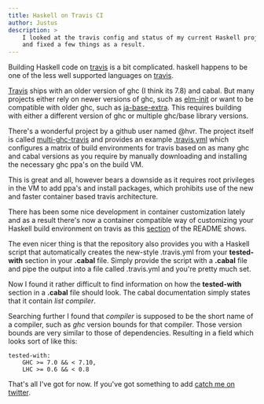 ```yaml
---
title: Haskell on Travis CI
author: Justus
description: >
    I looked at the travis config and status of my current Haskell projects again
    and fixed a few things as a result.
---
```


Building Haskell code on [travis][] is a bit complicated. haskell happens to be one of the less well supported languages on [travis][].

[Travis][travis] ships with an older version of ghc (I think its 7.8) and cabal. But many projects either rely on newer versions of ghc, such as [elm-init][] or want to be compatible with older ghc, such as [ja-base-extra][]. This requires building with either a different version of ghc or multiple ghc/base library versions.

[elm-init]: https://github.com/JustusAdam/elm-init
[ja-base-extra]: https://github.com/JustusAdam/ja-base-extra
[travis]: https://travis-ci.org

There's a wonderful project by a github user named @hvr. The project itself is called [multi-ghc-travis][] and provides an example [.travis.yml][example-travis-yml] which configures a matrix of build environments for travis based on as many ghc and cabal versions as you require by manually downloading and installing the necessary ghc ppa's on the build VM.

[multi-ghc-travis]: https://github.com/hvr/multi-ghc-travis
[example-travis-yml]: https://github.com/hvr/multi-ghc-travis/blob/master/.travis.yml

This is great and all, however bears a downside as it requires root privileges in the VM to add ppa's and install packages, which prohibits use of the new and faster container based travis architecture.

There has been some nice development in container customization lately and as a result there's now a container compatible way of customizing your Haskell build environment on travis as this [section][container-readme-section] of the README shows.

[container-readme-section]: https://github.com/hvr/multi-ghc-travis#travisyml-for-container-based-infrastructure

The even nicer thing is that the repository also provides you with a Haskell script that automatically creates the new-style .travis.yml from your **tested-with** section in your **.cabal** file. Simply provide the script with a **.cabal** file and pipe the output into a file called .travis.yml and you're pretty much set.

Now I found it rather difficult to find information on how the **tested-with** section in a **.cabal** file should look. The cabal documentation simply states that it contain *list compiler*.

Searching further I found that *compiler* is supposed to be the short name of a compiler, such as *ghc* version bounds for that compiler. Those version bounds are very similar to those of dependencies. Resulting in a field which looks sort of like this:

```cabal
tested-with:
    GHC >= 7.0 && < 7.10,
    LHC >= 0.6 && < 0.8
```

That's all I've got for now. If you've got something to add [catch me on twitter][twitter].

[twitter]: https://twitter.com/justusadam_

